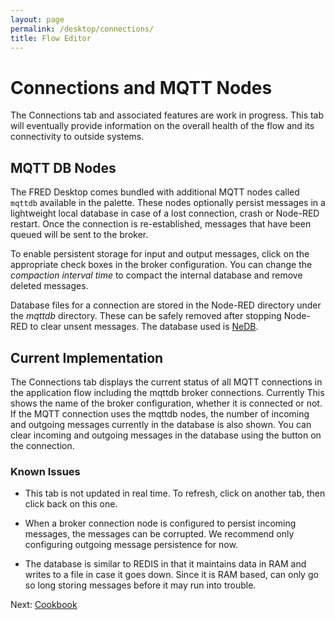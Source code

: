 ```yaml
---
layout: page
permalink: /desktop/connections/
title: Flow Editor
---
```

# Connections and MQTT Nodes

The Connections tab and associated features are work in progress.  This tab will eventually provide information on the overall health of the flow and its connectivity to outside systems.

## MQTT DB Nodes

The FRED Desktop comes bundled with additional MQTT nodes called `mqttdb` available in the palette.  These nodes optionally persist
messages in a lightweight local database in case of a lost connection, crash or Node-RED restart.  Once the connection is re-established, messages that have been queued will be sent to the broker.

To enable persistent storage for input and output messages, click on the appropriate check boxes in the broker configuration.  You can change the *compaction interval time* to compact the internal database and remove deleted messages.

Database files for a connection are stored in the Node-RED directory under the *mqttdb* directory.  These can be safely removed after stopping Node-RED to clear unsent messages.  The database
used is [NeDB](https://github.com/louischatriot/nedb).

## Current Implementation

The Connections tab displays the current status of all MQTT connections in the application flow including the mqttdb broker connections.  Currently This shows the name of the broker configuration, whether it is connected or not.  If the MQTT connection uses the mqttdb nodes, the number of incoming and outgoing messages currently in the database is also shown.  You can clear incoming and outgoing messages in the database using the button on the connection.

### Known Issues

* This tab is not updated in real time.  To refresh, click
on another tab, then click back on this one.

* When a broker connection node is configured to persist incoming messages, the messages can be corrupted.  We recommend only configuring outgoing message persistence for now.

* The database is similar to REDIS in that it maintains data in RAM and writes to a file in case it goes down.  Since it is RAM based, can only go so long storing messages before it may run into trouble.

Next: [Cookbook](/desktop/cookbook)